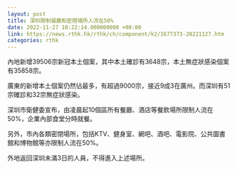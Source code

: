 ```yaml
---
layout: post
title: 深圳限制餐廳和密閉場所人流在50%
date: 2022-11-27 10:22:14.000000000 +08:00
link: https://news.rthk.hk/rthk/ch/component/k2/1677373-20221127.htm
categories: rthk
---
```


內地新增39506宗新冠本土個案，其中本土確診有3648宗，本土無症狀感染個案有35858宗。

廣東的新增本土個案仍然佔最多，有超過9000宗，接近9成3在廣州。而深圳有51宗確診和32宗無症狀感染。

深圳市衛健委宣布，由凌晨起10個區所有餐廳、酒店等餐飲場所限制人流在50%，企業內部食堂分時就餐。

另外，市內各類密閉場所，包括KTV、健身室、網吧、酒吧、電影院、公共圖書館和博物館等亦限制人流在50%。

外地返回深圳未滿3日的人員，不得進入上述場所。
